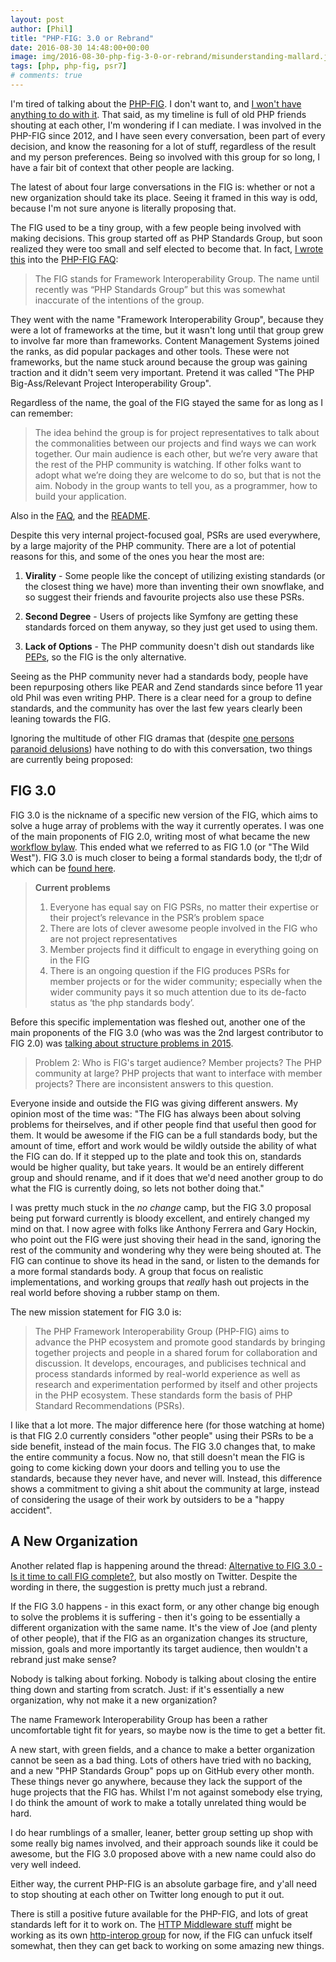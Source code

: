 ```yaml
---
layout: post
author: [Phil]
title: "PHP-FIG: 3.0 or Rebrand"
date: 2016-08-30 14:48:00+00:00
image: img/2016-08-30-php-fig-3-0-or-rebrand/misunderstanding-mallard.jpg
tags: [php, php-fig, psr7]
# comments: true
---
```


I'm tired of talking about the [PHP-FIG](http://www.php-fig.org/). I don't want to, and [I won't have anything to do with it](https://groups.google.com/forum/#!topic/php-fig/SZS6LjKTAtw). That said, as my timeline is full of old PHP friends shouting at each other, I'm wondering if I can mediate. I was involved in the PHP-FIG since 2012, and I have seen every conversation, been part of every decision, and know the reasoning for a lot of stuff, regardless of the result and my person preferences. Being so involved with this group for so long, I have a fair bit of context that other people are lacking.

The latest of about four large conversations in the FIG is: whether or not a new organization should take its place. Seeing it framed in this way is odd, because I'm not sure anyone is literally proposing that.

The FIG used to be a tiny group, with a few people being involved with making decisions. This group started off as PHP Standards Group, but soon realized they were too small and self elected to become that. In fact, [I wrote this](https://github.com/php-fig/php-fig.github.com/commit/61592f933661f96cb11c2a86166559276f297c84) into the [PHP-FIG FAQ](www.php-fig.org/faqs/):

> The FIG stands for Framework Interoperability Group. The name until recently was “PHP Standards Group” but this was somewhat inaccurate of the intentions of the group.

They went with the name "Framework Interoperability Group", because they were a lot of frameworks at the time, but it wasn't long until that group grew to involve far more than frameworks. Content Management Systems joined the ranks, as did popular packages and other tools. These were not frameworks, but the name stuck around because the group was gaining traction and it didn't seem very important. Pretend it was called "The PHP Big-Ass/Relevant Project Interoperability Group".

Regardless of the name, the goal of the FIG stayed the same for as long as I can remember:

> The idea behind the group is for project representatives to talk about the commonalities between our projects and find ways we can work together. Our main audience is each other, but we’re very aware that the rest of the PHP community is watching. If other folks want to adopt what we’re doing they are welcome to do so, but that is not the aim. Nobody in the group wants to tell you, as a programmer, how to build your application.

Also in the [FAQ](http://www.php-fig.org/faqs/), and the [README](https://github.com/php-fig/fig-standards#php-framework-interoperability-group).

Despite this very internal project-focused goal, PSRs are used everywhere, by a large majority of the PHP community. There are a lot of potential reasons for this, and some of the ones you hear the most are:

1. **Virality** - Some people like the concept of utilizing existing standards (or the closest thing we have) more than inventing their own snowflake, and so suggest their friends and favourite projects also use these PSRs.

2. **Second Degree** - Users of projects like Symfony are getting these standards forced on them anyway, so they just get used to using them.

3. **Lack of Options** - The PHP community doesn't dish out standards like [PEPs](https://www.python.org/dev/peps/), so the FIG is the only alternative.

Seeing as the PHP community never had a standards body, people have been repurposing others like PEAR and Zend standards since before 11 year old Phil was even writing PHP. There is a clear need for a group to define standards, and the community has over the last few years clearly been leaning towards the FIG.

Ignoring the multitude of other FIG dramas that (despite [one persons paranoid delusions](http://paul-m-jones.com/archives/6384)) have nothing to do with this conversation, two things are currently being proposed:

## FIG 3.0

FIG 3.0 is the nickname of a specific new version of the FIG, which aims to solve a huge array of problems with the way it currently operates. I was one of the main proponents of FIG 2.0, writing most of what became the new [workflow bylaw](http://www.php-fig.org/bylaws/psr-workflow/). This ended what we referred to as FIG 1.0 (or "The Wild West"). FIG 3.0 is much closer to being a formal standards body, the tl;dr of which can be [found here](https://medium.com/@michaelcullumuk/fig-3-0-91dbfd21c93b#.jvrkqh193).

> **Current problems**
> 1. Everyone has equal say on FIG PSRs, no matter their expertise or their project’s relevance in the PSR’s problem space
> 2. There are lots of clever awesome people involved in the FIG who are not project representatives
> 3. Member projects find it difficult to engage in everything going on in the FIG
> 4. There is an ongoing question if the FIG produces PSRs for member projects or for the wider community; especially when the wider community pays it so much attention due to its de-facto status as ‘the php standards body’.

Before this specific implementation was fleshed out, another one of the main proponents of the FIG 3.0 (who was was the 2nd largest contributor to FIG 2.0) was [talking about structure problems in 2015](https://groups.google.com/forum/#!topic/php-fig/oqO1ZH5tJKU%5B1-25%5D).

> Problem 2: Who is FIG's target audience?  Member projects? The PHP  community at large? PHP projects that want to interface with member projects?  There are inconsistent answers to this question.

Everyone inside and outside the FIG was giving different answers. My opinion most of the time was: "The FIG has always been about solving problems for theirselves, and if other people find that useful then good for them. It would be awesome if the FIG can be a full standards body, but the amount of time, effort and work would be wildly outside the ability of what the FIG can do. If it stepped up to the plate and took this on, standards would be higher quality, but take years. It would be an entirely different group and should rename, and if it does that we'd need another group to do what the FIG is currently doing, so lets not bother doing that."

I was pretty much stuck in the _no change_ camp, but the FIG 3.0 proposal being put forward currently is bloody excellent, and entirely changed my mind on that. I now agree with folks like Anthony Ferrera and Gary Hockin, who point out the FIG were just shoving their head in the sand, ignoring the rest of the community and wondering why they were being shouted at. The FIG can continue to shove its head in the sand, or listen to the demands for a more formal standards body. A group that focus on realistic implementations, and working groups that _really_ hash out projects in the real world before shoving a rubber stamp on them.

The new mission statement for FIG 3.0 is:

> The PHP Framework Interoperability Group (PHP-FIG) aims to advance the PHP ecosystem and promote good standards by bringing together projects and people in a shared forum for collaboration and discussion. It develops, encourages, and publicises technical and process standards informed by real-world experience as well as research and experimentation performed by itself and other projects in the PHP ecosystem. These standards form the basis of PHP Standard Recommendations (PSRs).

I like that a lot more. The major difference here (for those watching at home) is that FIG 2.0 currently considers "other people" using their PSRs to be a side benefit, instead of the main focus. The FIG 3.0 changes that, to make the entire community a focus. Now no, that still doesn't mean the FIG is going to come kicking down your doors and telling you to use the standards, because they never have, and never will. Instead, this difference shows a commitment to giving a shit about the community at large, instead of considering the usage of their work by outsiders to be a "happy accident".

## A New Organization

Another related flap is happening around the thread: [Alternative to FIG 3.0 - Is it time to call FIG complete?](https://groups.google.com/forum/#!topic/php-fig/KJJsghdSCYI), but also mostly on Twitter. Despite the wording in there, the suggestion is pretty much just a rebrand.

If the FIG 3.0 happens - in this exact form, or any other change big enough to solve the problems it is suffering - then it's going to be essentially a different organization with the same name. It's the view of Joe (and plenty of other people), that if the FIG as an organization changes its structure, mission, goals and more importantly its target audience, then wouldn't a rebrand just make sense?

Nobody is talking about forking. Nobody is talking about closing the entire thing down and starting from scratch. Just: if it's essentially a new organization, why not make it a new organization?

The name Framework Interoperability Group has been a rather uncomfortable tight fit for years, so maybe now is the time to get a better fit.

A new start, with green fields, and a chance to make a better organization cannot be seen as a bad thing. Lots of others have tried with no backing, and a new "PHP Standards Group" pops up on GitHub every other month. These things never go anywhere, because they lack the support of the huge projects that the FIG has. Whilst I'm not against somebody else trying, I do think the amount of work to make a totally unrelated thing would be hard.

I do hear rumblings of a smaller, leaner, better group setting up shop with some really big names involved, and their approach sounds like it could be awesome, but the FIG 3.0 proposed above with a new name could also do very well indeed.

Either way, the current PHP-FIG is an absolute garbage fire, and y'all need to stop shouting at each other on Twitter long enough to put it out.

There is still a positive future available for the PHP-FIG, and lots of great standards left for it to work on. The [HTTP Middleware stuff](https://phil.tech/php/2016/05/31/why-care-about-php-middleware/) might be working as its own [http-interop group](https://github.com/http-interop) for now, if the FIG can unfuck itself somewhat, then they can get back to working on some amazing new things.
